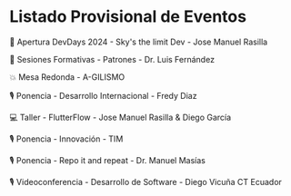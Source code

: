 # Listado Provisional de Eventos

:door: Apertura DevDays 2024 - Sky's the limit Dev - Jose Manuel Rasilla

:memo: Sesiones Formativas - Patrones - Dr. Luis Fernández

:boom: Mesa Redonda - A-GILISMO

:studio_microphone: Ponencia - Desarrollo Internacional - Fredy Diaz

:computer: Taller - FlutterFlow - Jose Manuel Rasilla & Diego García

:studio_microphone: Ponencia - Innovación - TIM 

:studio_microphone: Ponencia - Repo it and repeat - Dr. Manuel Masías 

:studio_microphone: Videoconferencia - Desarrollo de Software - Diego Vicuña CT Ecuador